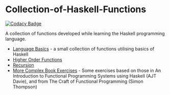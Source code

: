 # Collection-of-Haskell-Functions

[![Codacy Badge](https://api.codacy.com/project/badge/Grade/9cb51e04be1441db8f29cfa9451d33fa)](https://app.codacy.com/manual/maw101/Collection-of-Haskell-Functions?utm_source=github.com&utm_medium=referral&utm_content=maw101/Collection-of-Haskell-Functions&utm_campaign=Badge_Grade_Dashboard)

A collection of functions developed while learning the Haskell programming language.

* [Language Basics](source/LanguageBasics.hs) - a small collection of functions utilising basics of Haskell
* [Higher Order Functions](source/HigherOrderFunctions.hs)
* [Recursion](source/Recursion.hs)
* [More Complex Book Exercises](source/MoreComplexBookExercises.hs) - Some exercises based on those in An Introduction to Functional Programming Systems using Haskell (AJT Davie), and from The Craft of Functional Programming (Simon Thompson)
